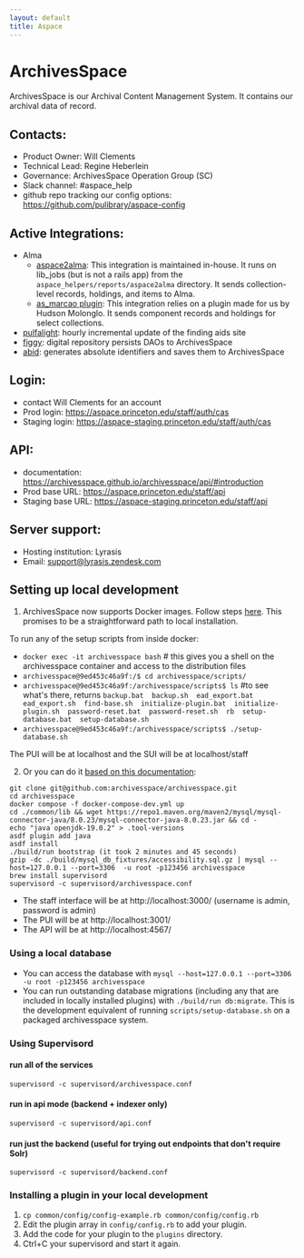 ```yaml
---
layout: default
title: Aspace
---
```

# ArchivesSpace
ArchivesSpace is our Archival Content Management System. It contains our archival data of record.

## Contacts:
* Product Owner: Will Clements
* Technical Lead: Regine Heberlein
* Governance: ArchivesSpace Operation Group (SC)
* Slack channel: #aspace_help
* github repo tracking our config options: https://github.com/pulibrary/aspace-config

## Active Integrations:
* Alma
  * [aspace2alma](https://github.com/pulibrary/aspace_helpers): 
  This integration is maintained in-house. It runs on lib_jobs (but is not a rails app) from the `aspace_helpers/reports/aspace2alma` directory. It sends collection-level records, holdings, and items to Alma.
  * [as_marcao plugin](https://github.com/hudmol/as_marcao): 
  This integration relies on a plugin made for us by Hudson Molonglo. It sends component records and holdings for select collections.
* [pulfalight](https://github.com/pulibrary/pulfalight): 
  hourly incremental update of the finding aids site
* [figgy](https://github.com/pulibrary/figgy): 
  digital repository persists DAOs to ArchivesSpace
* [abid](https://github.com/pulibrary/abid): 
  generates absolute identifiers and saves them to ArchivesSpace

## Login:
* contact Will Clements for an account
* Prod login: https://aspace.princeton.edu/staff/auth/cas
* Staging login: https://aspace-staging.princeton.edu/staff/auth/cas

## API:
* documentation: https://archivesspace.github.io/archivesspace/api/#introduction
* Prod base URL: https://aspace.princeton.edu/staff/api
* Staging base URL: https://aspace-staging.princeton.edu/staff/api

## Server support:
* Hosting institution: Lyrasis
* Email: support@lyrasis.zendesk.com


## Setting up local development

1. ArchivesSpace now supports Docker images. Follow steps [here](https://f68ffde9.archivesspace-tech-docs.pages.dev/administration/docker/). This promises to be a straightforward path to local installation.

To run any of the setup scripts from inside docker:

- `docker exec -it archivesspace bash` # this gives you a shell on the archivesspace container and access to the distribution files
- `archivesspace@9ed453c46a9f:/$ cd archivesspace/scripts/`
- `archivesspace@9ed453c46a9f:/archivesspace/scripts$ ls` #to see what's there, returns
  `backup.bat  backup.sh  ead_export.bat  ead_export.sh  find-base.sh  initialize-plugin.bat  initialize-plugin.sh  password-reset.bat  password-reset.sh  rb  setup-database.bat  setup-database.sh`
- `archivesspace@9ed453c46a9f:/archivesspace/scripts$ ./setup-database.sh`

The PUI will be at localhost and the SUI will be at localhost/staff

2. Or you can do it [based on this documentation](https://archivesspace.github.io/tech-docs/development/dev.html):

```
git clone git@github.com:archivesspace/archivesspace.git
cd archivesspace
docker compose -f docker-compose-dev.yml up
cd ./common/lib && wget https://repo1.maven.org/maven2/mysql/mysql-connector-java/8.0.23/mysql-connector-java-8.0.23.jar && cd -
echo "java openjdk-19.0.2" > .tool-versions
asdf plugin add java
asdf install
./build/run bootstrap (it took 2 minutes and 45 seconds)
gzip -dc ./build/mysql_db_fixtures/accessibility.sql.gz | mysql --host=127.0.0.1 --port=3306  -u root -p123456 archivesspace
brew install supervisord
supervisord -c supervisord/archivesspace.conf
```

* The staff interface will be at http://localhost:3000/ (username is admin, password is admin)
* The PUI will be at http://localhost:3001/
* The API will be at http://localhost:4567/

### Using a local database

* You can access the database with `mysql --host=127.0.0.1 --port=3306  -u root -p123456 archivesspace`
* You can run outstanding database migrations (including any that are included in locally installed plugins) with `./build/run db:migrate`.  This is the development equivalent of running `scripts/setup-database.sh` on a packaged archivesspace system.

### Using Supervisord
#### run all of the services
`supervisord -c supervisord/archivesspace.conf`

#### run in api mode (backend + indexer only)
`supervisord -c supervisord/api.conf`

#### run just the backend (useful for trying out endpoints that don't require Solr)
`supervisord -c supervisord/backend.conf`

### Installing a plugin in your local development

1. `cp common/config/config-example.rb common/config/config.rb`
2. Edit the plugin array in `config/config.rb` to add your plugin.
3. Add the code for your plugin to the `plugins` directory.
4. Ctrl+C your supervisord and start it again.
